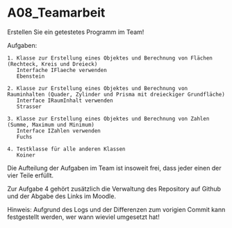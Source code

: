# A08_Teamarbeit

Erstellen Sie ein getestetes Programm im Team!

Aufgaben:

    1. Klasse zur Erstellung eines Objektes und Berechnung von Flächen (Rechteck, Kreis und Dreieck)
       Interfache IFlaeche verwenden
       Ebenstein
       
    2. Klasse zur Erstellung eines Objektes und Berechnung von Rauminhalten (Quader, Zylinder und Prisma mit dreieckiger Grundfläche)
       Interface IRaumInhalt verwenden
       Strasser
       
    3. Klasse zur Erstellung eines Objektes und Berechnung von Zahlen (Summe, Maximum und Minimum)
       Interface IZahlen verwenden
       Fuchs
       
    4. Testklasse für alle anderen Klassen
       Koiner

Die Aufteilung der Aufgaben im Team ist insoweit frei, dass jeder einen der vier Teile erfüllt.

Zur Aufgabe 4 gehört zusätzlich die Verwaltung des Repository auf Github und der Abgabe des Links im Moodle.

Hinweis: Aufgrund des Logs und der Differenzen zum vorigien Commit kann festgestellt werden, wer wann wieviel umgesetzt hat!
